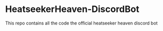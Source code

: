 # HeatseekerHeaven-DiscordBot
 This repo contains all the code the official heatseeker heaven discord bot
